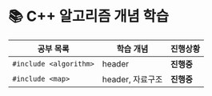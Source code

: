 # 📚 C++ 알고리즘 개념 학습
| 공부 목록            | 학습 개념                       | 진행상황    
| ------------------- | ----------------------- | ----------- |
| `#include <algorithm>` | header                | **진행중** |
| `#include <map>` | header, 자료구조               | **진행중** |
<!-- ✅, **진행중**, 🔺, 진행 예정 4개로 진행현황 표시 -->